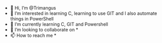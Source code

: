 - 👋 Hi, I’m @Trimangus
- 👀 I’m interested in learning C, learning to use GIT and I also automate things in PowerShell
- 🌱 I’m currently learning C, GIT and Powershell
- 💞️ I’m looking to collaborate on *
- 📫 How to reach me *

<!---
Trimangus/Trimangus is a ✨ special ✨ repository because its `README.md` (this file) appears on your GitHub profile.
You can click the Preview link to take a look at your changes.
--->
